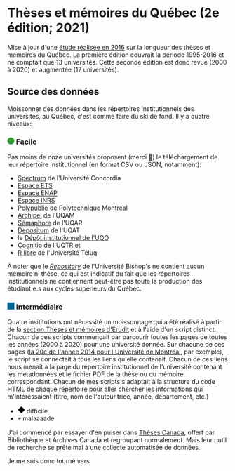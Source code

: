 # Thèses et mémoires du Québec (2e édition; 2021)

Mise à jour d'une [étude réalisée en 2016](https://github.com/jhroy/theses) sur la longueur des thèses et mémoires du Québec. La première édition couvrait la période 1995-2016 et ne comptait que 13 universités. Cette seconde édition est donc revue (2000 à 2020) et augmentée (17 universités).

## Source des données

Moissonner des données dans les répertoires institutionnels des universités, au Québec, c'est comme faire du ski de fond. Il y a quatre niveaux:

### <img src="images/facile.png"> Facile

Pas moins de onze universités proposent (merci 🙏) le téléchargement de leur répertoire institutionnel (en format CSV ou JSON, notamment):
- [Spectrum](https://spectrum.library.concordia.ca/) de l'Université Concordia
- [Espace ETS](https://espace.etsmtl.ca/)
- [Espace ENAP](http://espace.enap.ca/)
- [Espace INRS](http://espace.inrs.ca/cgi/search/simple)
- [Polypublie](https://publications.polymtl.ca/) de Polytechnique Montréal
- [Archipel](https://archipel.uqam.ca/) de l'UQAM
- [Sémaphore](http://semaphore.uqar.ca/) de l'UQAR
- [Depositum](https://depositum.uqat.ca/) de l'UQAT
- le [Dépôt institutionnel de l'UQO](http://dpndev.uqo.ca/)
- [Cognitio](http://depot-e.uqtr.ca/) de l'UQTR et
- [R libre](https://r-libre.teluq.ca/) de l'Université Téluq

À noter que le [*Repository*](https://eprints.ubishops.ca/) de l'Université Bishop's ne contient aucun mémoire ni thèse, ce qui est indicatif du fait que les répertoires institutionnels ne contiennent peut-être pas toute la production des étudiant.e.s aux cycles supérieurs du Québec.

### <img src="images/intermediaire.png"> Intermédiaire

Quatre insititutions ont nécessité un moissonnage qui a été réalisé à partir de la [section Thèses et mémoires d'Érudit](https://www.erudit.org/fr/theses/) et à l'aide d'un script distinct. Chacun de ces scripts commençait par parcourir toutes les pages de toutes les années (2000 à 2020) pour une université donnée. Sur chacune de ces pages ([la 20e de l'année 2014 pour l'Université de Montréal](https://www.erudit.org/fr/theses/udem/2014/?page=20), par exemple), le script se connectait à tous les liens qu'elle contenait. Chacun de ces liens nous menait à la page du répertoire institutionnel de l'université contenant les métadonnées et le fichier PDF de la thèse ou du mémoire correspondant. Chacun de mes scripts s'adaptait à la structure du code HTML de chaque répertoire pour aller chercher les informations qui m'intéressaient (titre, nom de l'auteur.trice, année, département, etc.)


- <img src="images/difficile.png"> difficile
- :skull: malaaaade



J'ai commencé par essayer d'en puiser dans [Thèses Canada](https://www.bac-lac.gc.ca/fra/services/theses/Pages/theses-canada.aspx), offert par Bibliothèque et Archives Canada et regroupant normalement. Mais leur outil de recherche se prête mal à une collecte automatisée de données.

Je me suis donc tourné vers 
